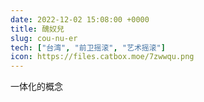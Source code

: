 ```yaml
---
date: 2022-12-02 15:08:00 +0000
title: 醜奴兒
slug: cou-nu-er
tech: ["台湾", "前卫摇滚", "艺术摇滚"]
icon: https://files.catbox.moe/7zwwqu.png
---
```


一体化的概念